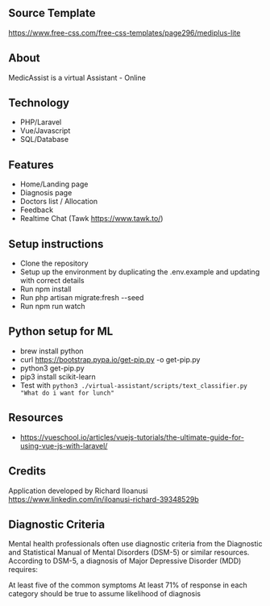 ## Source Template
https://www.free-css.com/free-css-templates/page296/mediplus-lite

## About
MedicAssist is a virtual Assistant - Online

## Technology
- PHP/Laravel
- Vue/Javascript
- SQL/Database

## Features
- Home/Landing page
- Diagnosis page
- Doctors list / Allocation
- Feedback
- Realtime Chat (Tawk https://www.tawk.to/)

## Setup instructions
- Clone the repository
- Setup up the environment by duplicating the .env.example and updating with correct details 
- Run npm install
- Run php artisan migrate:fresh --seed
- Run npm run watch

## Python setup for ML
- brew install python
- curl https://bootstrap.pypa.io/get-pip.py -o get-pip.py
- python3 get-pip.py
- pip3 install scikit-learn
- Test with ``python3 ./virtual-assistant/scripts/text_classifier.py "What do i want for lunch" ``


## Resources
- https://vueschool.io/articles/vuejs-tutorials/the-ultimate-guide-for-using-vue-js-with-laravel/

## Credits
Application developed by Richard Iloanusi
https://www.linkedin.com/in/iloanusi-richard-39348529b

## Diagnostic Criteria
Mental health professionals often use diagnostic criteria from the Diagnostic and Statistical Manual of Mental Disorders (DSM-5) or similar resources. According to DSM-5, a diagnosis of Major Depressive Disorder (MDD) requires:

At least five of the common symptoms
At least 71% of response in each category should be true to assume likelihood of diagnosis
